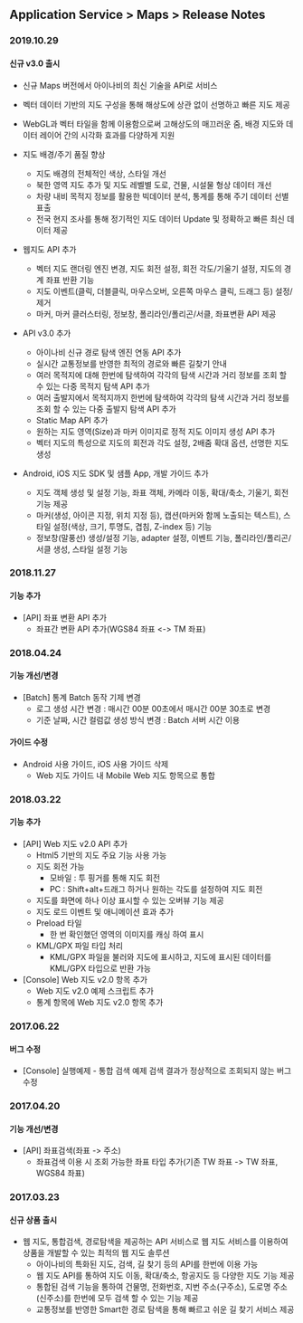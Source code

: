 ## Application Service > Maps > Release Notes

### 2019.10.29
#### 신규 v3.0 출시

* 신규 Maps 버전에서 아이나비의 최신 기술을 API로 서비스
* 벡터 데이터 기반의 지도 구성을 통해 해상도에 상관 없이 선명하고 빠른 지도 제공
* WebGL과 벡터 타일을 함께 이용함으로써 고해상도의 매끄러운 줌, 배경 지도와 데이터 레이어 간의 시각화 효과를 다양하게 지원

* 지도 배경/주기 품질 향상
    * 지도 배경의 전체적인 색상, 스타일 개선
    * 북한 영역 지도 추가 및 지도 레벨별 도로, 건물, 시설물 형상 데이터 개선
    * 차량 내비 목적지 정보를 활용한 빅데이터 분석, 통계를 통해 주기 데이터 선별 표출
    * 전국 현지 조사를 통해 정기적인 지도 데이터 Update 및 정확하고 빠른 최신 데이터 제공
     
* 웹지도 API 추가
    * 벡터 지도 랜더링 엔진 변경, 지도 회전 설정, 회전 각도/기울기 설정, 지도의 경계 좌표 반환 기능
    * 지도 이벤트(클릭, 더블클릭, 마우스오버, 오른쪽 마우스 클릭, 드래그 등) 설정/제거
    * 마커, 마커 클러스터링, 정보창, 폴리라인/폴리곤/서클, 좌표변환 API 제공

* API v3.0 추가
    * 아이나비 신규 경로 탐색 엔진 연동 API 추가
    * 실시간 교통정보를 반영한 최적의 경로와 빠른 길찾기 안내
    * 여러 목적지에 대해 한번에 탐색하여 각각의 탐색 시간과 거리 정보를 조회 할 수 있는 다중 목적지 탐색 API 추가
    * 여러 출발지에서 목적지까지 한번에 탐색하여 각각의 탐색 시간과 거리 정보를 조회 할 수 있는 다중 출발지 탐색 API 추가
    * Static Map API 추가
    * 원하는 지도 영역(Size)과 마커 이미지로 정적 지도 이미지 생성 API 추가
    * 벡터 지도의 특성으로 지도의 회전과 각도 설정, 2배줌 확대 옵션, 선명한 지도 생성
    
* Android, iOS 지도 SDK 및 샘플 App, 개발 가이드 추가
    * 지도 객체 생성 및 설정 기능, 좌표 객체, 카메라 이동, 확대/축소, 기울기, 회전 기능 제공
    * 마커(생성, 아이콘 지정, 위치 지정 등), 캡션(마커와 함께 노출되는 텍스트), 스타일 설정(색상, 크기, 투명도, 겹침, Z-index 등) 기능
    * 정보창(말풍선) 생성/설정 기능, adapter 설정, 이벤트 기능, 폴리라인/폴리곤/서클 생성, 스타일 설정 기능

### 2018.11.27
#### 기능 추가
* [API] 좌표 변환 API 추가
	* 좌표간 변환 API 추가(WGS84 좌표 <-> TM 좌표)

### 2018.04.24
#### 기능 개선/변경
* [Batch] 통계 Batch 동작 기제 변경
    * 로그 생성 시간 변경 : 매시간 00분 00초에서 매시간 00분 30초로 변경
    * 기준 날짜, 시간 컬럼값 생성 방식 변경 : Batch 서버 시간 이용

#### 가이드 수정
* Android 사용 가이드, iOS 사용 가이드 삭제
    * Web 지도 가이드 내 Mobile Web 지도 항목으로 통합

### 2018.03.22
#### 기능 추가
* [API] Web 지도 v2.0 API 추가
    * Html5 기반의 지도 주요 기능 사용 가능
    * 지도 회전 가능
        * 모바일 : 투 핑거를 통해 지도 회전
        * PC : Shift+alt+드래그 하거나 원하는 각도를 설정하여 지도 회전
    * 지도를 화면에 하나 이상 표시할 수 있는 오버뷰 기능 제공
    * 지도 로드 이벤트 및 애니메이션 효과 추가
    * Preload 타일
        * 한 번 확인했던 영역의 이미지를 캐싱 하여 표시
    * KML/GPX 파일 타입 처리
        * KML/GPX 파일을 불러와 지도에 표시하고, 지도에 표시된 데이터를 KML/GPX 타입으로 반환 가능
* [Console] Web 지도 v2.0 항목 추가
    * Web 지도 v2.0 예제 스크립트 추가
    * 통계 항목에 Web 지도 v2.0 항목 추가

### 2017.06.22
#### 버그 수정
* [Console] 실행예제 - 통합 검색 예제 검색 결과가 정상적으로 조회되지 않는 버그 수정

### 2017.04.20
#### 기능 개선/변경
* [API] 좌표검색(좌표 -> 주소)
	* 좌표검색 이용 시 조회 가능한 좌표 타입 추가(기존 TW 좌표 -> TW 좌표, WGS84 좌표)

### 2017.03.23
#### 신규 상품 출시
* 웹 지도, 통합검색, 경로탐색을 제공하는 API 서비스로 웹 지도 서비스를 이용하여 상품을 개발할 수 있는 최적의 웹 지도 솔루션
    * 아이나비의 특화된 지도, 검색, 길 찾기 등의 API를 한번에 이용 가능
    * 웹 지도 API를 통하여 지도 이동, 확대/축소, 항공지도 등 다양한 지도 기능 제공
    * 통합된 검색 기능을 통하여 건물명, 전화번호, 지번 주소(구주소), 도로명 주소(신주소)를 한번에 모두 검색 할 수 있는 기능 제공
    * 교통정보를 반영한 Smart한 경로 탐색을 통해 빠르고 쉬운 길 찾기 서비스 제공
